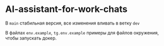 # AI-assistant-for-work-chats

В `main` стабильная версия, все изменения вливать в ветку `dev`

В файлах `env.example`, `tg.env.example` примеры для файлов окружения, чтобы запускать докер.